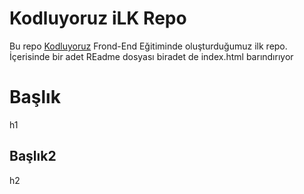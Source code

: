 # Kodluyoruz iLK Repo
Bu repo [Kodluyoruz](https://www.kodluyoruz.org/) Frond-End Eğitiminde oluşturduğumuz ilk repo. İçerisinde bir adet REadme dosyası
 biradet de index.html barındırıyor

# Başlık
h1
## Başlık2 
h2
